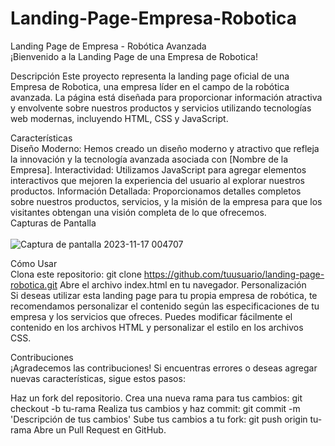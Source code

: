 # Landing-Page-Empresa-Robotica
Landing Page de Empresa - Robótica Avanzada
<br>
¡Bienvenido a la Landing Page de una Empresa de Robotica!

Descripción
Este proyecto representa la landing page oficial de una Empresa de Robotica, una empresa líder en el campo de la robótica avanzada. La página está diseñada para proporcionar información atractiva y envolvente sobre nuestros productos y servicios utilizando tecnologías web modernas, incluyendo HTML, CSS y JavaScript.

Características
<br>
Diseño Moderno: Hemos creado un diseño moderno y atractivo que refleja la innovación y la tecnología avanzada asociada con [Nombre de la Empresa].
Interactividad: Utilizamos JavaScript para agregar elementos interactivos que mejoren la experiencia del usuario al explorar nuestros productos.
Información Detallada: Proporcionamos detalles completos sobre nuestros productos, servicios, y la misión de la empresa para que los visitantes obtengan una visión completa de lo que ofrecemos.
<br>
Capturas de Pantalla
<br>
<br>
![Captura de pantalla 2023-11-17 004707](https://github.com/GaboGabito05/Landing-Page-Empresa-Robotica/assets/143914438/f950c96c-ba49-40d2-b62f-83117c05233d)


Cómo Usar
<br>
Clona este repositorio: git clone https://github.com/tuusuario/landing-page-robotica.git
Abre el archivo index.html en tu navegador.
Personalización
<br>
Si deseas utilizar esta landing page para tu propia empresa de robótica, te recomendamos personalizar el contenido según las especificaciones de tu empresa y los servicios que ofreces. Puedes modificar fácilmente el contenido en los archivos HTML y personalizar el estilo en los archivos CSS.

Contribuciones
<br>
¡Agradecemos las contribuciones! Si encuentras errores o deseas agregar nuevas características, sigue estos pasos:

Haz un fork del repositorio.
Crea una nueva rama para tus cambios: git checkout -b tu-rama
Realiza tus cambios y haz commit: git commit -m 'Descripción de tus cambios'
Sube tus cambios a tu fork: git push origin tu-rama
Abre un Pull Request en GitHub.
